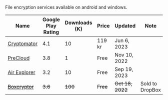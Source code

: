 File encryption services available on android and windows.

| Name | Google Play Rating | Downloads (K) | Price | Updated | Note |
| ---- | ---- | ---- | ---- | ---- | ---- |
| [Cryptomator](https://play.google.com/store/search?q=cryptomator&c=apps) | 4.1 | 10 | 119 kr | Jun 6, 2023 |  |
| [PreCloud](https://play.google.com/store/apps/details?id=com.precloud) | 3.8 | 1 | Free | Nov 10, 2022 |  |
| [Air Explorer](https://play.google.com/store/apps/details?id=com.mobile.airexplorer) | 3.2 | 10 | Free | Sep 19, 2023 |  |
| ~~[Boxcryptor](https://play.google.com/store/apps/details?id=com.boxcryptor2.android)~~ | ~~3.6~~ | ~~100~~ | ~~Free~~ | ~~Oct 18, 2022~~ | Sold to DropBox |



